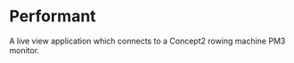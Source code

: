 Performant
==========

A live view application which connects to a Concept2 rowing machine PM3 monitor.
